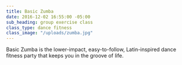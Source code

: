 ```yaml
---
title: Basic Zumba
date: 2016-12-02 16:55:00 -05:00
sub_heading: group exercise class
class_type: dance fitness
class_image: "/uploads/zumba.jpg"
---
```


Basic Zumba is the lower-impact, easy-to-follow, Latin-inspired dance fitness party that keeps you in the groove of life.
